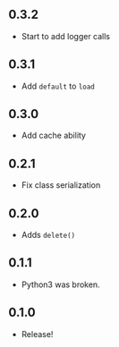 ## 0.3.2
* Start to add logger calls

## 0.3.1
* Add `default` to `load`

## 0.3.0
* Add cache ability

## 0.2.1
* Fix class serialization

## 0.2.0
* Adds `delete()`

## 0.1.1
* Python3 was broken.

## 0.1.0
* Release!
